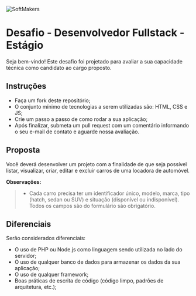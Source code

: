  ![SoftMakers](https://www.softmakers.com.br/assets/img/logotipo14xxhdpi.png)

# Desafio - Desenvolvedor Fullstack - Estágio
Seja bem-vindo! Este desafio foi projetado para avaliar a sua capacidade técnica como candidato ao cargo proposto.

## Instruções
- Faça um fork deste repositório;
- O conjunto mínimo de tecnologias a serem utilizadas são: HTML, CSS e JS;
- Crie um passo a passo de como rodar a sua aplicação;
- Após finalizar, submeta um pull request com um comentário informando o seu e-mail de contato e aguarde nossa avaliação.

## Proposta
Você deverá desenvolver um projeto com a finalidade de que seja possível listar, visualizar, criar, editar e excluir carros de uma locadora de automóvel.

**Observações:**
> - Cada carro precisa ter um identificador único, modelo, marca, tipo (hatch, sedan ou SUV) e situação (disponível ou indisponível). Todos os campos são do formulário são obrigatório.

## Diferenciais
Serão considerados diferenciais:

- O uso de PHP ou Node.js como linguagem sendo utilizada no lado do servidor;
- O uso de qualquer banco de dados para armazenar os dados da sua aplicação;
- O uso de qualquer framework;
- Boas práticas de escrita de código (código limpo, padrões de arquitetura, etc.);
